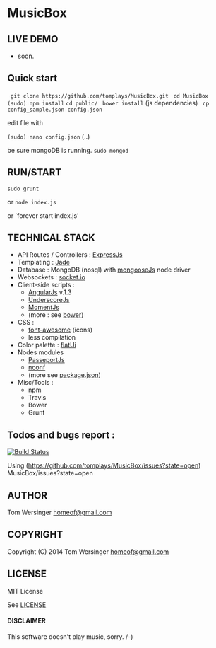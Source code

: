 MusicBox
========

## LIVE DEMO
  
  * soon.

## Quick start

` git clone https://github.com/tomplays/MusicBox.git`
` cd MusicBox`
` (sudo) npm install`
` cd public/ `
` bower install` (js dependencies)
` cp config_sample.json config.json`

edit file with 

`(sudo) nano config.json`  (..)

be sure mongoDB is running.
`sudo mongod`


## RUN/START 


`sudo grunt`

or `node index.js`

or `forever start index.js'


##  TECHNICAL STACK


- API Routes / Controllers : [ExpressJs](http://expressjs.com/)
- Templating : [Jade](http://jade-lang.com/) 
- Database : MongoDB (nosql) with [mongooseJs](http://mongoosejs.com/) node driver
- Websockets : [socket.io](http://socket.io/)
- Client-side scripts : 
  - [AngularJs](https://angularjs.org/) v.1.3
  - [UnderscoreJs](http://underscorejs.org/)
  - [MomentJs](http://momentjs.com/)
  - (more : see [bower](https://github.com/tomplays/MusicBox/blob/master/public/bower.json))
- CSS : 
  - [font-awesome](http://fortawesome.github.io/Font-Awesome/) (icons)
  - less compilation
- Color palette : [flatUi](http://flatuicolors.com/)
- Nodes modules 
  - [PasseportJs](http://passportjs.org/)
  - [nconf](https://github.com/flatiron/nconf)
  - (more see [package.json](https://github.com/tomplays/MusicBox/blob/master/package.json))
- Misc/Tools :
  - npm
  - Travis
  - Bower
  - Grunt


## Todos and bugs report :

[![Build Status](https://travis-ci.org/tomplays/MusicBox.png?branch=master)](https://travis-ci.org/tomplays/MusicBox)


Using (https://github.com/tomplays/MusicBox/issues?state=open) MusicBox/issues?state=open


## AUTHOR

Tom Wersinger <homeof@gmail.com>

## COPYRIGHT

Copyright (C) 2014 Tom Wersinger <homeof@gmail.com>

## LICENSE

MIT License

See [LICENSE](https://github.com/tomplays/MusicBox/blob/master/LICENSE.md)

#### DISCLAIMER

This software doesn't play music, sorry.
/-)